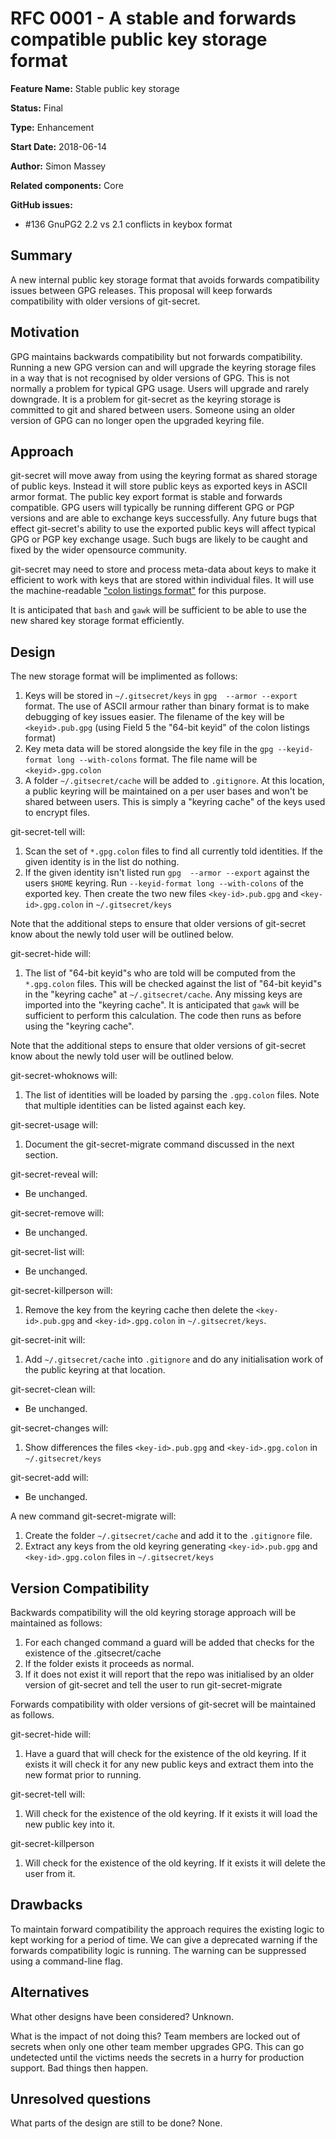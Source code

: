 # RFC 0001 - A stable and forwards compatible public key storage format

**Feature Name:** Stable public key storage

**Status:** Final

**Type:** Enhancement

**Start Date:** 2018-06-14

**Author:** Simon Massey

**Related components:** Core

**GitHub issues:** 

* #136 GnuPG2 2.2 vs 2.1 conflicts in keybox format

## Summary

A new internal public key storage format that avoids forwards compatibility issues between GPG releases. This proposal will keep forwards compatibility with older versions of git-secret. 

## Motivation

GPG maintains backwards compatibility but not forwards compatibility. Running a new GPG version can and will upgrade the keyring storage files in a way that is not recognised by older versions of GPG. This is not normally a problem for typical GPG usage. Users will upgrade and rarely downgrade. It is a problem for git-secret as the keyring storage is committed to git and shared between users. Someone using an older version of GPG can no longer open the upgraded keyring file. 

## Approach

git-secret will move away from using the keyring format as shared storage of public keys. Instead it will store public keys as exported keys in ASCII armor format. The public key export format is stable and forwards compatible. GPG users will typically be running different GPG or PGP versions and are able to exchange keys successfully. Any future bugs that effect git-secret's ability to use the exported public keys will affect typical GPG or PGP key exchange usage. Such bugs are likely to be caught and fixed by the wider opensource community. 

git-secret may need to store and process meta-data about keys to make it efficient to work with keys that are stored within individual files. It will use the machine-readable ["colon listings format"](https://git.gnupg.org/cgi-bin/gitweb.cgi?p=gnupg.git;a=blob_plain;f=doc/DETAILS) for this purpose. 

It is anticipated that `bash` and `gawk` will be sufficient to be able to use the new shared key storage format efficiently. 

## Design

The new storage format will be implimented as follows: 

1. Keys will be stored in `~/.gitsecret/keys` in `gpg  --armor --export` format. The use of ASCII armour rather than binary format is to make debugging of key issues easier. The filename of the key will be `<keyid>.pub.gpg` (using Field 5 the "64-bit keyid" of the colon listings format)
1. Key meta data will be stored alongside the key file in the `gpg --keyid-format long --with-colons` format. The file name will be `<keyid>.gpg.colon`
1. A folder `~/.gitsecret/cache` will be added to `.gitignore`. At this location, a public keyring will be maintained on a per user bases and won't be shared between users. This is simply a "keyring cache" of the keys used to encrypt files. 

git-secret-tell will: 

1. Scan the set of `*.gpg.colon` files to find all currently told identities. If the given identity is in the list do nothing. 
1. If the given identity isn't listed run `gpg  --armor --export` against the users `$HOME` keyring. Run `--keyid-format long --with-colons` of the exported key. Then create the two new files `<key-id>.pub.gpg` and `<key-id>.gpg.colon` in `~/.gitsecret/keys`

Note that the additional steps to ensure that older versions of git-secret know about the newly told user will be outlined below. 

git-secret-hide will: 

1. The list of "64-bit keyid"s who are told will be computed from the `*.gpg.colon` files. This will be checked against the list of "64-bit keyid"s in the "keyring cache" at `~/.gitsecret/cache`. Any missing keys are imported into the "keyring cache". It is anticipated that `gawk` will be sufficient to perform this calculation. The code then runs as before using the "keyring cache". 

Note that the additional steps to ensure that older versions of git-secret know about the newly told user will be outlined below. 

git-secret-whoknows will:

1. The list of identities will be loaded by parsing the `.gpg.colon` files. Note that multiple identities can be listed against each key. 

git-secret-usage will:

1. Document the git-secret-migrate command discussed in the next section. 

git-secret-reveal will:

* Be unchanged.  

git-secret-remove will:

* Be unchanged. 

git-secret-list will:

* Be unchanged. 

git-secret-killperson will:

1. Remove the key from the keyring cache then delete the `<key-id>.pub.gpg` and `<key-id>.gpg.colon` in `~/.gitsecret/keys`.

git-secret-init will:

1. Add `~/.gitsecret/cache` into `.gitignore` and do any initialisation work of the public keyring at that location. 

git-secret-clean will:

* Be unchanged. 

git-secret-changes will:

1. Show differences the files `<key-id>.pub.gpg` and `<key-id>.gpg.colon` in `~/.gitsecret/keys`

git-secret-add will:

* Be unchanged. 

A new command git-secret-migrate will:

1. Create the folder `~/.gitsecret/cache` and add it to the `.gitignore` file. 
1. Extract any keys from the old keyring generating `<key-id>.pub.gpg` and `<key-id>.gpg.colon` files in `~/.gitsecret/keys`

## Version Compatibility

Backwards compatibility will the old keyring storage approach will be maintained as follows:

1. For each changed command a guard will be added that checks for the existence of the .gitsecret/cache
1. If the folder exists it proceeds as normal.
1. If it does not exist it will report that the repo was initialised by an older version of git-secret and tell the user to run git-secret-migrate

Forwards compatibility with older versions of git-secret will be maintained as follows. 

git-secret-hide will:

1. Have a guard that will check for the existence of the old keyring. If it exists it will check it for any new public keys and extract them into the new format prior to running. 

git-secret-tell will:

1. Will check for the existence of the old keyring. If it exists it will load the new public key into it. 

git-secret-killperson

1. Will check for the existence of the old keyring. If it exists it will delete the user from it. 


## Drawbacks

To maintain forward compatibility the approach requires the existing logic to kept working for a period of time. We can give a deprecated warning if the forwards compatibility logic is running. The warning can be suppressed using a command-line flag. 

## Alternatives

What other designs have been considered? Unknown. 

What is the impact of not doing this? Team members are locked out of secrets when only one other team member upgrades GPG. This can go undetected until the victims needs the secrets in a hurry for production support. Bad things then happen. 

## Unresolved questions

What parts of the design are still to be done? None. 
